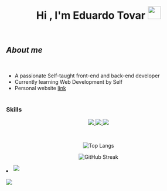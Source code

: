 <h1 align="center"><b>Hi , I'm Eduardo Tovar </b><img src="https://media.giphy.com/media/hvRJCLFzcasrR4ia7z/giphy.gif" width="35"></h1>
<!--  -->



<br>

	
##  *About me*


<br>

- A passionate Self-taught front-end and back-end developer
- Currently learning Web Development by Self
- Personal website [link](https://portfolio-eduardo-tovar.vercel.app/)
<br><br>

### Skills
<p align="center">
	<a href="https://skillicons.dev">
	    <img src="https://skillicons.dev/icons?i=js,ts" />
	</a>
	<a href="https://skillicons.dev">
	    <img src="https://skillicons.dev/icons?i=astro,css,html,react,nextjs,rails,postgres" />
	  </a>
	<a href="https://skillicons.dev">
	    <img src="https://skillicons.dev/icons?i=git,github" />
	</a>
</p>


<br>


<p align="center">
  <img src="https://github-readme-stats.vercel.app/api/top-langs/?username=eduardo355&langs_count=8&layout=compact&theme=radical" alt="Top Langs" />
</p>

<p align="center">
  <img src="https://streak-stats.demolab.com?user=eduardo355&theme=radical" alt="GitHub Streak" />
</p>

<li>
<a href="mailto:ingeniero.eduardo355@gmail.com" target="_blank">
<img src="https://img.shields.io/badge/gmail:  ingeniero.eduardo355-%23EA4335.svg?style=for-the-badge&logo=gmail&logoColor=white" t=mail style="margin-bottom: 5px;" />
</a>
</li>

[![](https://visitcount.itsvg.in/api?id=eduardo355&label=Profile%20Views&pretty=false)](https://visitcount.itsvg.in)
